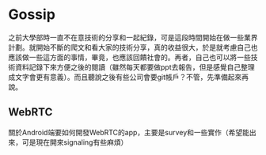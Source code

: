 # Gossip
之前大學部時一直不在意技術的分享和一起紀錄，可是這段時間開始在做一些業界計劃。就開始不斷的爬文和看大家的技術分享，真的收益很大，於是就考慮自己也應該做一些這方面的事情，畢竟，也應該回饋社會的。再者，自己也可以將一些技術資料記錄下來方便之後的閱讀（雖然每天都要做ppt去報告，但是感覺自己整理成文字會更有意義）。而且聽說之後有些公司會要git帳戶？不管，先準備起來再說。

## WebRTC
關於Android端要如何開發WebRTC的app，主要是survey和一些實作（希望能出來，可是現在開來signaling有些麻煩）
